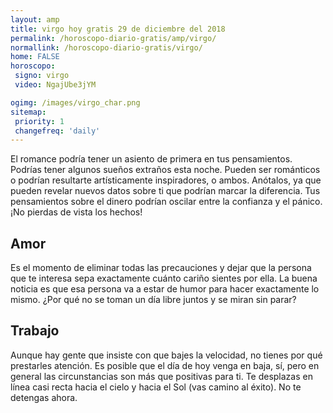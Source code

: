 ```yaml
---
layout: amp
title: virgo hoy gratis 29 de diciembre del 2018 
permalink: /horoscopo-diario-gratis/amp/virgo/
normallink: /horoscopo-diario-gratis/virgo/
home: FALSE
horoscopo:
 signo: virgo
 video: NgajUbe3jYM

ogimg: /images/virgo_char.png
sitemap:
 priority: 1
 changefreq: 'daily'
---
```



El romance podría tener un asiento de primera en tus pensamientos. Podrías tener algunos sueños extraños esta noche. Pueden ser románticos o podrían resultarte artísticamente inspiradores, o ambos. Anótalos, ya que pueden revelar nuevos datos sobre ti que podrían marcar la diferencia. Tus pensamientos sobre el dinero podrían oscilar entre la confianza y el pánico. ¡No pierdas de vista los hechos!

## Amor

Es el momento de eliminar todas las precauciones y dejar que la persona que te interesa sepa exactamente cuánto cariño sientes por ella. La buena noticia es que esa persona va a estar de humor para hacer exactamente lo mismo. ¿Por qué no se toman un día libre juntos y se miran sin parar?

## Trabajo

Aunque hay gente que insiste con que bajes la velocidad, no tienes por qué prestarles atención. Es posible que el día de hoy venga en baja, sí, pero en general las circunstancias son más que positivas para ti. Te desplazas en línea casi recta hacia el cielo y hacia el Sol (vas camino al éxito). No te detengas ahora.